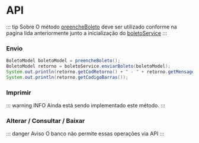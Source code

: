 # API

::: tip Sobre
O método [preencheBoleto](/boletos/itau/preenchimento) deve ser utilizado conforme 
na pagina lida anteriormente junto a inicialização do [boletoService](/boletos/itau/configuracoes)
:::

### Envio
```java
BoletoModel boletoModel = preencheBoleto();
BoletoModel retorno = boletoService.enviarBoleto(boletoModel);
System.out.println(retorno.getCodRetorno() + " - " + retorno.getMensagemRetorno());
System.out.println(retorno.getCodigoBarras());
```
### Imprimir
::: warning INFO
Ainda está sendo implementado este método.
:::

### Alterar / Consultar / Baixar
::: danger Aviso
O banco não permite essas operações via API
:::